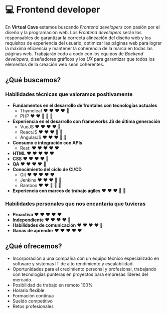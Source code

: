 
# :computer: Frontend developer

En **Virtual Cave** estamos buscando *Frontend developers* con pasión por el diseño y la programación web. Los *Frontend developers* serán los responsables de garantizar la correcta alineación del diseño web y los requisitos de experiencia del usuario, optimizar las páginas web para lograr la máxima eficiencia y mantener la coherencia de la marca en todas las páginas web. Trabajarán codo a codo con los equipos de *Backend developers*, diseñadores gráficos y los *UX* para garantizar que todos los elementos de la creación web sean coherentes.

## ¿Qué buscamos?

### Habilidades técnicas que valoramos positivamente

- **Fundamentos en el desarrollo de frontales con tecnologías actuales**
  - Thymeleaf :heart: :heart: :heart: :heart: :blue_heart:
  - PHP :heart: :heart: :blue_heart: :blue_heart: :blue_heart:
- **Experiencia en el desarrollo con frameworks JS de última generación**
  - VueJS :heart: :heart: :heart: :heart: :blue_heart:
  - ReactJS :heart: :heart: :heart: :blue_heart: :blue_heart:
  - AngularJS :heart: :heart: :heart: :blue_heart: :blue_heart:
- **Consumo e integración con APIs**
  - Rest: :heart: :heart: :heart: :heart: :heart:
- **HTML** :heart: :heart: :heart: :heart: :heart:
- **CSS** :heart: :heart: :heart: :heart: :blue_heart:
- **QA** :heart: :heart: :heart: :heart: :blue_heart:
- **Conocimiento del ciclo de CI/CD**
  - Git :heart: :heart: :heart: :heart: :heart:  
  - Jenkins :heart: :heart: :heart: :blue_heart: :blue_heart:  
  - Bamboo :heart: :heart: :blue_heart: :blue_heart: :blue_heart:
- **Experiencia con marcos de trabajo ágiles** :heart: :heart: :heart: :blue_heart: :blue_heart:

### Habilidades personales que nos encantaría que tuvieras
- **Proactiva** :heart: :heart: :heart: :heart: :heart:
- **Independiente** :heart: :heart: :heart: :heart: :blue_heart:
- **Habilidades de comunicación** :heart: :heart: :heart: :heart: :blue_heart:
- **Ganas de aprender** :heart: :heart: :heart: :heart: :heart:

## ¿Qué ofrecemos?

- Incorporación a una compañía con un equipo técnico especializado en software y sistemas IT de alto rendimiento y escalabilidad.
- Oportunidades para el crecimiento personal y profesional, trabajando con tecnologías punteras en proyectos para empresas líderes del mercado.
- Posibilidad de trabajo en remoto 100%
- Horario flexible
- Formación continua
- Sueldo competitivo
- Retos profesionales